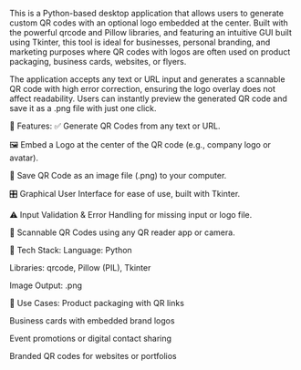 This is a Python-based desktop application that allows users to generate custom QR codes with an optional logo embedded at the center. Built with the powerful qrcode and Pillow libraries, and featuring an intuitive GUI built using Tkinter, this tool is ideal for businesses, personal branding, and marketing purposes where QR codes with logos are often used on product packaging, business cards, websites, or flyers.

The application accepts any text or URL input and generates a scannable QR code with high error correction, ensuring the logo overlay does not affect readability. Users can instantly preview the generated QR code and save it as a .png file with just one click.


🚀 Features:
✅ Generate QR Codes from any text or URL.

🖼️ Embed a Logo at the center of the QR code (e.g., company logo or avatar).

💾 Save QR Code as an image file (.png) to your computer.

🎛️ Graphical User Interface for ease of use, built with Tkinter.

⚠️ Input Validation & Error Handling for missing input or logo file.

📱 Scannable QR Codes using any QR reader app or camera.

🔧 Tech Stack:
Language: Python

Libraries: qrcode, Pillow (PIL), Tkinter

Image Output: .png

📝 Use Cases:
Product packaging with QR links

Business cards with embedded brand logos

Event promotions or digital contact sharing

Branded QR codes for websites or portfolios
